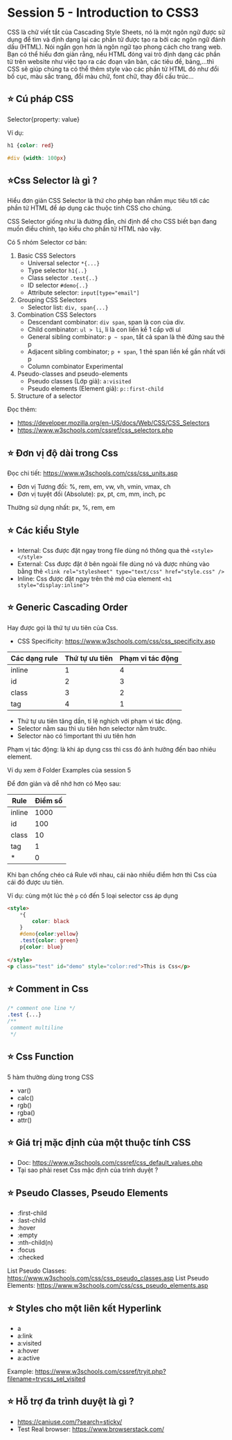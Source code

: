 # Session 5 - Introduction to CSS3

CSS là chữ viết tắt của Cascading Style Sheets, nó là một ngôn ngữ được sử dụng để tìm và định dạng lại các phần tử được tạo ra bởi các ngôn ngữ đánh dấu (HTML). Nói ngắn gọn hơn là ngôn ngữ tạo phong cách cho trang web. Bạn có thể hiểu đơn giản rằng, nếu HTML đóng vai trò định dạng các phần tử trên website như việc tạo ra các đoạn văn bản, các tiêu đề, bảng,…thì CSS sẽ giúp chúng ta có thể thêm style vào các phần tử HTML đó như đổi bố cục, màu sắc trang, đổi màu chữ, font chữ, thay đổi cấu trúc…

## ⭐ Cú pháp CSS

Selector{property: value}

Ví dụ:

```css
h1 {color: red}

#div {width: 100px}
```

## ⭐Css Selector là gì ?

Hiểu đơn giản CSS Selector là thứ cho phép bạn nhắm mục tiêu tới các phần tử HTML để áp dụng các thuộc tính CSS cho chúng.

CSS Selector giống như là đường đẫn, chỉ định để cho CSS biết bạn đang muốn điều chỉnh, tạo kiểu cho phần tử HTML nào vậy.

Có 5 nhóm Selector cơ bản:

1. Basic CSS Selectors
    -  Universal selector `*{...}`
    - Type selector `h1{..}`
    - Class selector `.test{..}`
    - ID selector `#demo{..}`
    - Attribute selector: `input[type="email"]`
2. Grouping CSS Selectors
    - Selector list: `div, span{...}`
3. Combination CSS Selectors
    - Descendant combinator: `div span`, span là con của div.
    - Child combinator: `ul > li`, li là con liền kề 1 cấp với ul
    - General sibling combinator: `p ~ span`, tất cả span là thẻ đứng sau thẻ p
    - Adjacent sibling combinator; `p + span`, 1 thẻ span liền kề gần nhất với p
    - Column combinator Experimental
4. Pseudo-classes and pseudo-elements
    - Pseudo classes (Lớp giả): `a:visited`
    - Pseudo elements (Element giả): `p::first-child`
5. Structure of a selector

Đọc thêm: 

- <https://developer.mozilla.org/en-US/docs/Web/CSS/CSS_Selectors>
- <https://www.w3schools.com/cssref/css_selectors.php>


## ⭐ Đơn vị độ dài trong Css

Đọc chi tiết:  <https://www.w3schools.com/css/css_units.asp>
- Đơn vị Tương đối: %, rem, em, vw, vh, vmin, vmax, ch
- Đơn vị tuyệt đối (Absolute): px, pt, cm, mm, inch, pc

Thường sử dụng nhất: px, %, rem, em

## ⭐ Các kiểu Style

- Internal: Css được đặt ngay trong file dùng nó thông qua thẻ `<style></style>`
- External: Css được đặt ở bên ngoài file dùng nó và được nhúng vào bằng thẻ `<link rel="stylesheet" type="text/css" href="style.css" />`
- Inline: Css được đặt ngay trên thẻ mở của element `<h1 style="display:inline">`

## ⭐ Generic Cascading Order

Hay được gọi là thứ tự ưu tiên của Css.

- CSS Specificity: <https://www.w3schools.com/css/css_specificity.asp>

| Các dạng rule | Thứ tự ưu tiên | Phạm vi tác động |
|---------------|----------------|------------------| 
| inline | 1 | 4 | 
| id | 2 | 3 | 
| class | 3 | 2 | 
| tag | 4 | 1 |


- Thứ tự ưu tiên tăng dần, tỉ lệ nghịch với phạm vi tác động.
- Selector nằm sau thì ưu tiên hơn selector nằm trước.
- Selector nào có !important thì ưu tiên hơn

Phạm vị tác động: là khi áp dụng css thì css đó ảnh hưởng đến bao nhiêu element.

Ví dụ xem ở Folder Examples của session 5

Để đơn giản và dễ nhớ hơn có Mẹo sau:

| Rule | Điểm số |
|---------------|----------------|
| inline | 1000 |
| id | 100 |
| class | 10 |
| tag | 1 |
| * | 0 |

Khi bạn chống chéo cá Rule với nhau, cái nào nhiều điểm hơn thì Css của cái đó được ưu tiên.

Ví dụ: cùng một lúc thẻ `p` có đến 5 loại selector css áp dụng

```html
<style>
    *{
        color: black
    }
    #demo{color:yellow}
    .test{color: green}
    p{color: blue}
   
</style>
<p class="test" id="demo" style="color:red">This is Css</p>
```


## ⭐ Comment in Css

```css
/* comment one line */
.test {...}
/**
 comment multiline 
 */
```

## ⭐ Css Function

5 hàm thường dùng trong CSS

- var()
- calc()
- rgb()
- rgba()
- attr()


## ⭐ Giá trị mặc định của một thuộc tính CSS

- Doc: <https://www.w3schools.com/cssref/css_default_values.php>
- Tại sao phải reset Css mặc định của trình duyệt ?

## ⭐ Pseudo Classes, Pseudo Elements

- :first-child
- :last-child
- :hover
- :empty
- :nth-child(n)
- :focus
- :checked

List Pseudo Classes: <https://www.w3schools.com/css/css_pseudo_classes.asp>
List Pseudo Elements: <https://www.w3schools.com/css/css_pseudo_elements.asp>

## ⭐ Styles cho một liên kết Hyperlink

- a
- a:link
- a:visited
- a:hover
- a:active

Example: <https://www.w3schools.com/cssref/tryit.php?filename=trycss_sel_visited>


## ⭐ Hỗ trợ đa trình duyệt là gì ?

- <https://caniuse.com/?search=sticky/>
- Test Real browser: <https://www.browserstack.com/>